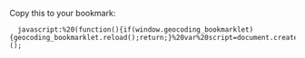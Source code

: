 Copy this to your bookmark:

      javascript:%20(function(){if(window.geocoding_bookmarklet){geocoding_bookmarklet.reload();return;}%20var%20script=document.createElement("script");script.src="https://raw.githubusercontent.com/ubilabs/flickr_geocoding_bookmarklet/master/main.js?"%20+%20Math.random();document.body.appendChild(script);})();
